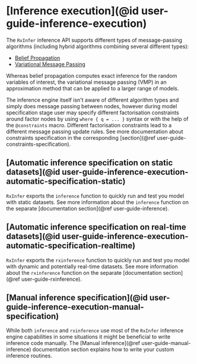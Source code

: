 # [Inference execution](@id user-guide-inference-execution)

The `RxInfer` inference API supports different types of message-passing algorithms (including hybrid algorithms combining several different types):

- [Belief Propagation](https://en.wikipedia.org/wiki/Belief_propagation)
- [Variational Message Passing](https://en.wikipedia.org/wiki/Variational_message_passing)

Whereas belief propagation computes exact inference for the random variables of interest, the variational message passing (VMP) in an approximation method that can be applied to a larger range of models.

The inference engine itself isn't aware of different algorithm types and simply does message passing between nodes, however during model specification stage user may specify different factorisation constraints around factor nodes by using `where { q = ... }` syntax or with the help of the `@constraints` macro. Different factorisation constraints lead to a different message passing update rules. See more documentation about constraints specification in the corresponding [section](@ref user-guide-constraints-specification).

## [Automatic inference specification on static datasets](@id user-guide-inference-execution-automatic-specification-static)

`RxInfer` exports the `inference` function to quickly run and test you model with static datasets. See more information about the `inference` function on the separate [documentation section](@ref user-guide-inference). 

## [Automatic inference specification on real-time datasets](@id user-guide-inference-execution-automatic-specification-realtime)

`RxInfer` exports the `rxinference` function to quickly run and test you model with dynamic and potentially real-time datasets. See more information about the `rxinference` function on the separate [documentation section](@ref user-guide-rxinference). 

## [Manual inference specification](@id user-guide-inference-execution-manual-specification)

While both `inference` and `rxinference` use most of the `RxInfer` inference engine capabilities in some situations it might be beneficial to write inference code manually. The [Manual inference](@ref user-guide-manual-inference) documentation section explains how to write your custom inference routines.